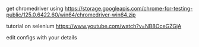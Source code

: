get chromedriver using https://storage.googleapis.com/chrome-for-testing-public/125.0.6422.60/win64/chromedriver-win64.zip


tutorial on selenium https://www.youtube.com/watch?v=NB8OceGZGjA


edit configs with your details
